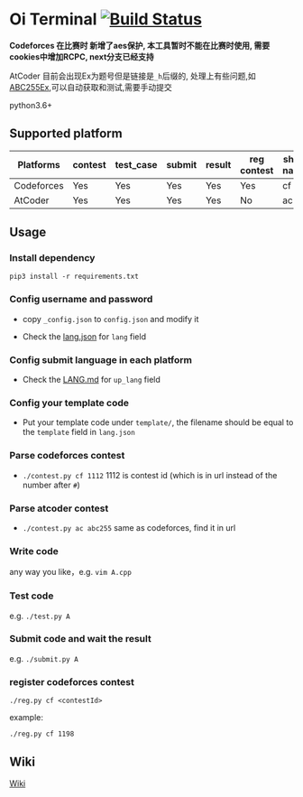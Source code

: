 # Oi Terminal [![Build Status](https://travis-ci.org/CroMarmot/oiTerminal.svg?branch=dev)](https://travis-ci.org/CroMarmot/oiTerminal)

**Codeforces 在比赛时 新增了aes保护, 本工具暂时不能在比赛时使用, 需要cookies中增加RCPC, next分支已经支持**

AtCoder 目前会出现Ex为题号但是链接是`_h`后缀的, 处理上有些问题,如[ABC255Ex](https://atcoder.jp/contests/abc255/tasks/abc255_h),可以自动获取和测试,需要手动提交

python3.6+

## Supported platform

|Platforms|contest|test_case|submit|result|reg contest|short name|
|---|---|---|---|---|---|---|
|Codeforces|Yes|Yes|Yes|Yes|Yes|cf|
|AtCoder|Yes|Yes|Yes|Yes|No|ac|

## Usage

### Install dependency

```shell
pip3 install -r requirements.txt
```

### Config username and password

- copy `_config.json` to `config.json` and modify it

- Check the [lang.json](./lang.json) for `lang` field

### Config submit language in each platform

- Check the [LANG.md](./LANG.md) for `up_lang` field

### Config your template code

- Put your template code under `template/`, the filename should be equal to the `template` field in `lang.json`

### Parse codeforces contest

- `./contest.py cf 1112` 1112 is contest id (which is in url instead of the number after `#`)

### Parse atcoder contest

- `./contest.py ac abc255` same as codeforces, find it in url

### Write code

any way you like，e.g. `vim A.cpp`

### Test code

e.g. `./test.py A`

### Submit code and wait the result

e.g. `./submit.py A`

### register codeforces contest

```shell
./reg.py cf <contestId>
```

example:

```shell
./reg.py cf 1198
```

## Wiki

[Wiki](https://github.com/CroMarmot/oiTerminal/wiki)
